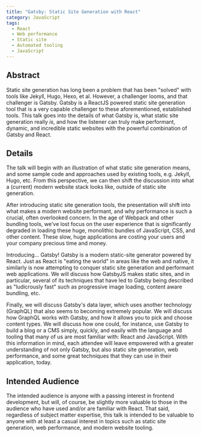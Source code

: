 ```yaml
---
title: "Gatsby: Static Site Generation with React"
category: JavaScript
tags:
  - React
  - Web performance
  - Static site
  - Automated tooling
  - JavaScript
---
```


## Abstract

Static site generation has long been a problem that has been "solved" with tools like Jekyll, Hugo, Hexo, et al. However, a challenger looms, and that challenger is Gatsby. Gatsby is a ReactJS powered static site generation tool that is a very capable challenger to these aforementioned, established tools. This talk goes into the details of what Gatsby is, what static site generation really _is_, and how the listener can truly make performant, dynamic, and incredible static websites with the powerful combination of Gatsby and React.

## Details

The talk will begin with an illustration of what static site generation means, and some sample code and approaches used by existing tools, e.g. Jekyll, Hugo, etc. From this perspective, we can then shift the discussion into what a (current) modern website stack looks like, outside of static site generation.

After introducing static site generation tools, the presentation will shift into what makes a modern website performant, and why performance is such a crucial, often overlooked concern. In the age of Webpack and other bundling tools, we've lost focus on the user experience that is significantly degraded in loading these huge, monolithic bundles of JavaScript, CSS, and other content. These slow, huge applications are costing your users and your company precious time and money.

Introducing... Gatsby! Gatsby is a modern static-site generator powered by React. Just as React is "eating the world" in areas like the web and native, it similarly is now attempting to conquer static site generation and performant web applications. We will discuss how GatsbyJS makes static sites, and in particular, several of its techniques that have led to Gatsby being described as "ludicrously fast" such as progressive image loading, content aware bundling, etc.

Finally, we will discuss Gatsby's data layer, which uses another technology  (GraphQL) that also seems to becoming extremely popular. We will discuss how GraphQL works with Gatsby, and how it allows you to pick and choose content types. We will discuss how one could, for instance, use Gatsby to build a blog or a CMS simply, quickly, and easily with the language and tooling that many of us are most familiar with: React and JavaScript. With this information in mind, each attendee will leave empowered with a greater understanding of not only Gatsby, but also static site generation, web performance, and some great techniques that they can use in their application, today.

## Intended Audience

The intended audience is anyone with a passing interest in frontend development, but will, of course, be slightly more valuable to those in the audience who have used and/or are familiar with React. That said, regardless of subject matter expertise, this talk is intended to be valuable to anyone with at least a casual interest in topics such as static site generation, web performance, and modern website tooling.
